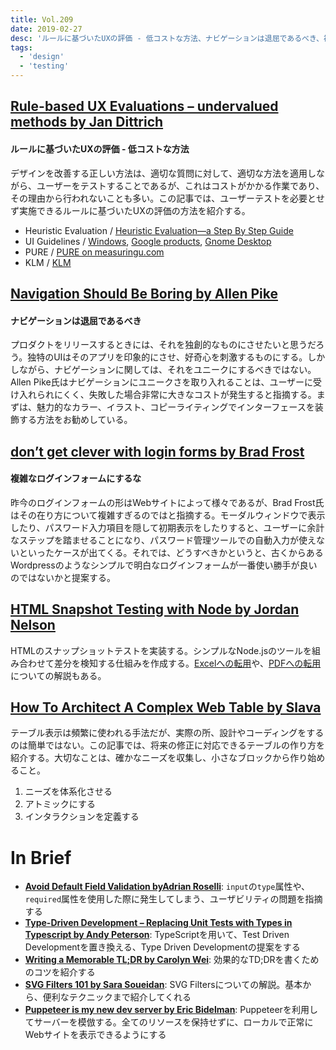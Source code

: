 ```yaml
---
title: Vol.209
date: 2019-02-27
desc: 'ルールに基づいたUXの評価 - 低コストな方法、ナビゲーションは退屈であるべき、複雑なログインフォームにするな、ほか計10リンク'
tags:
  - 'design'
  - 'testing'
---
```


## [Rule-based UX Evaluations – undervalued methods by Jan Dittrich](https://fordes.de/posts/ruleBasedUXEvaluation.html)

#### ルールに基づいたUXの評価 - 低コストな方法
デザインを改善する正しい方法は、適切な質問に対して、適切な方法を適用しながら、ユーザーをテストすることであるが、これはコストがかかる作業であり、その理由から行われないことも多い。この記事では、ユーザーテストを必要とせず実施できるルールに基づいたUXの評価の方法を紹介する。

- Heuristic Evaluation / [Heuristic Evaluation—a Step By Step Guide](https://www.sitepoint.com/heuristic-evaluation-guide/)
- UI Guidelines / [Windows](https://docs.microsoft.com/en-us/windows/desktop/uxguide/guidelines), [Google products](https://material.io/design/), [Gnome Desktop](https://developer.gnome.org/hig/stable/)
- PURE / [PURE on measuringu.com](https://measuringu.com/pure/)
- KLM / [KLM](https://en.wikipedia.org/w/index.php?title=Keystroke-level_model&oldid=874151370)

## [Navigation Should Be Boring by Allen Pike](https://allenpike.com/2019/navigation-should-be-boring)

#### ナビゲーションは退屈であるべき
プロダクトをリリースするときには、それを独創的なものにさせたいと思うだろう。独特のUIはそのアプリを印象的にさせ、好奇心を刺激するものにする。しかしながら、ナビゲーションに関しては、それをユニークにするべきではない。Allen Pike氏はナビゲーションにユニークさを取り入れることは、ユーザーに受け入れられにくく、失敗した場合非常に大きなコストが発生すると指摘する。まずは、魅力的なカラー、イラスト、コピーライティングでインターフェースを装飾する方法をお勧めしている。

## [don’t get clever with login forms by Brad Frost](http://bradfrost.com/blog/post/dont-get-clever-with-login-forms/)

#### 複雑なログインフォームにするな

昨今のログインフォームの形はWebサイトによって様々であるが、Brad Frost氏はその在り方について複雑すぎるのではと指摘する。モーダルウィンドウで表示したり、パスワード入力項目を隠して初期表示をしたりすると、ユーザーに余計なステップを踏ませることになり、パスワード管理ツールでの自動入力が使えないといったケースが出てくる。それでは、どうすべきかというと、古くからあるWordpressのようなシンプルで明白なログインフォームが一番使い勝手が良いのではないかと提案する。

## [HTML Snapshot Testing with Node by Jordan Nelson](https://spin.atomicobject.com/2019/02/13/html-snapshot-testing-with-node/)

HTMLのスナップショットテストを実装する。シンプルなNode.jsのツールを組み合わせて差分を検知する仕組みを作成する。[Excelへの転用](https://spin.atomicobject.com/2018/03/12/excel-snapshot-testing-node/)や、[PDFへの転用](https://spin.atomicobject.com/2018/02/07/pdf-snapshot-testing-node/)についての解説もある。

## [How To Architect A Complex Web Table by Slava](https://www.smashingmagazine.com/2019/02/complex-web-tables/)

テーブル表示は頻繁に使われる手法だが、実際の所、設計やコーディングをするのは簡単ではない。この記事では、将来の修正に対応できるテーブルの作り方を紹介する。大切なことは、確かなニーズを収集し、小さなブロックから作り始めること。

1. ニーズを体系化させる
2. アトミックにする
3. インタラクションを定義する

# In Brief
- [**Avoid Default Field Validation byAdrian Roselli**](http://adrianroselli.com/2019/02/avoid-default-field-validation.html): `input`の`type`属性や、`required`属性を使用した際に発生してしまう、ユーザビリティの問題を指摘する
- [**Type-Driven Development – Replacing Unit Tests with Types in Typescript by Andy Peterson**](http://pop.frontendweekly.co/hLHgVV): TypeScriptを用いて、Test Driven Developmentを置き換える、Type Driven Developmentの提案をする
- [**Writing a Memorable TL;DR by Carolyn Wei**](https://medium.com/facebook-research/writing-a-memorable-tl-dr-ea751cba88f2?ref=uxdesignweekly): 効果的なTD;DRを書くためのコツを紹介する
- [**SVG Filters 101 by Sara Soueidan**](https://tympanus.net/codrops/2019/01/15/svg-filters-101/):  SVG Filtersについての解説。基本から、便利なテクニックまで紹介してくれる
- [**Puppeteer is my new dev server by Eric Bidelman**](https://ericbidelman.com/posts/2019/02/pptrstagingserver): Puppeteerを利用してサーバーを模倣する。全てのリソースを保持せずに、ローカルで正常にWebサイトを表示できるようにする

